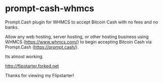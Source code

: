 # prompt-cash-whmcs
Prompt.Cash plugin for WHMCS to accept Bitcoin Cash with no fees and no banks.


Allow any web hosting, server hosting, or other hosting business using WHMCS (https://www.whmcs.com/) to begin accepting Bitcoin Cash via Prompt.Cash (https://prompt.cash/).


Its almost working.

http://flipstarter.forked.net

Thanks for viewing my Flipstarter!
